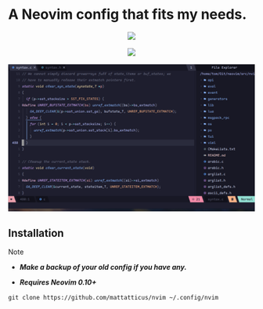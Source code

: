 # A Neovim config that fits my needs.
<div align="center">
  
[![](https://img.shields.io/badge/Neovim-0.10+-blueviolet.svg?style=for-the-badge&color=000F10&logo=Neovim&logoColor=green&labelColor=302D41)](https://github.com/neovim/neovim)

![](https://img.shields.io/badge/config_made_with-%F0%9F%8E%94-2aabc2?style=for-the-badge&labelColor=302D41)

</div>

![screenshot](preview.png)

## Installation
> [!NOTE]
> - ***Make a backup of your old config if you have any.***
> 
> - ***Requires Neovim 0.10+***

    git clone https://github.com/mattatticus/nvim ~/.config/nvim
